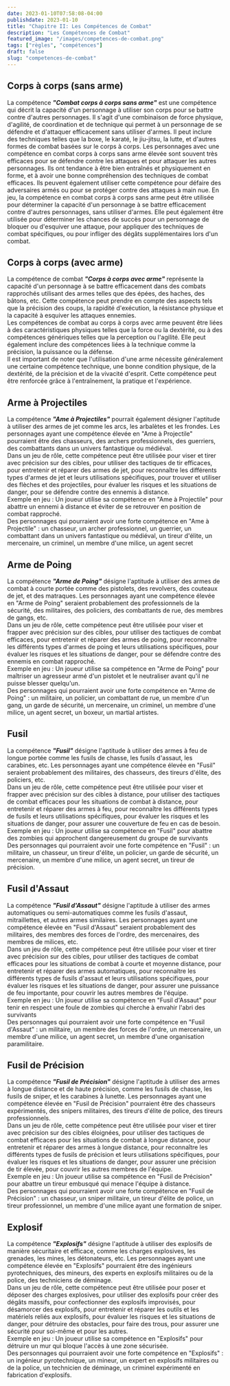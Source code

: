 ```yaml
---
date: 2023-01-10T07:58:08-04:00
publishdate: 2023-01-10
title: "Chapitre II: Les Compétences de Combat"
description: "Les Compétences de Combat"
featured_image: "/images/competences-de-combat.png"
tags: ["règles", "compétences"]
draft: false
slug: "competences-de-combat"
---
```


## Corps à corps (sans arme)
La compétence ***"Combat corps à corps sans arme"*** est une compétence qui décrit la capacité d'un personnage à utiliser son corps pour se battre contre d'autres personnages. Il s'agit d'une combinaison de force physique, d'agilité, de coordination et de technique qui permet à un personnage de se défendre et d'attaquer efficacement sans utiliser d'armes. Il peut inclure des techniques telles que la boxe, le karaté, le jiu-jitsu, la lutte, et d'autres formes de combat basées sur le corps à corps.
Les personnages avec une compétence en combat corps à corps sans arme élevée sont souvent très efficaces pour se défendre contre les attaques et pour attaquer les autres personnages. Ils ont tendance à être bien entraînés et physiquement en forme, et à avoir une bonne compréhension des techniques de combat efficaces. Ils peuvent également utiliser cette compétence pour défaire des adversaires armés ou pour se protéger contre des attaques à main nue.
En jeu, la compétence en combat corps à corps sans arme peut être utilisée pour déterminer la capacité d'un personnage à se battre efficacement contre d'autres personnages, sans utiliser d'armes. Elle peut également être utilisée pour déterminer les chances de succès pour un personnage de bloquer ou d'esquiver une attaque, pour appliquer des techniques de combat spécifiques, ou pour infliger des dégâts supplémentaires lors d'un combat.

## Corps à corps (avec arme)
La compétence de combat ***"Corps à corps avec arme"*** représente la capacité d'un personnage à se battre efficacement dans des combats rapprochés utilisant des armes telles que des épées, des haches, des bâtons, etc. Cette compétence peut prendre en compte des aspects tels que la précision des coups, la rapidité d'exécution, la résistance physique et la capacité à esquiver les attaques ennemies.  
Les compétences de combat au corps à corps avec arme peuvent être liées à des caractéristiques physiques telles que la force ou la dextérité, ou à des compétences génériques telles que la perception ou l'agilité. Elle peut également inclure des compétences liées à la technique comme la précision, la puissance ou la défense.  
Il est important de noter que l'utilisation d'une arme nécessite généralement une certaine compétence technique, une bonne condition physique, de la dextérité, de la précision et de la vivacité d'esprit. Cette compétence peut être renforcée grâce à l'entraînement, la pratique et l'expérience.

## Arme à Projectiles
La compétence ***"Ame à Projectiles"*** pourrait également désigner l'aptitude à utiliser des armes de jet comme les arcs, les arbalètes et les frondes. Les personnages ayant une compétence élevée en "Ame à Projectile" pourraient être des chasseurs, des archers professionnels, des guerriers, des combattants dans un univers fantastique ou médiéval.  
Dans un jeu de rôle, cette compétence peut être utilisée pour viser et tirer avec précision sur des cibles, pour utiliser des tactiques de tir efficaces, pour entretenir et réparer des armes de jet, pour reconnaître les différents types d'armes de jet et leurs utilisations spécifiques, pour trouver et utiliser des flèches et des projectiles, pour évaluer les risques et les situations de danger, pour se défendre contre des ennemis à distance.  
Exemple en jeu : Un joueur utilise sa compétence en "Ame à Projectile" pour abattre un ennemi à distance et éviter de se retrouver en position de combat rapproché.  
Des personnages qui pourraient avoir une forte compétence en "Ame à Projectile" : un chasseur, un archer professionnel, un guerrier, un combattant dans un univers fantastique ou médiéval, un tireur d'élite, un mercenaire, un criminel, un membre d'une milice, un agent secret

## Arme de Poing
La compétence ***"Arme de Poing"*** désigne l'aptitude à utiliser des armes de combat à courte portée comme des pistolets, des revolvers, des couteaux de jet, et des matraques. Les personnages ayant une compétence élevée en "Arme de Poing" seraient probablement des professionnels de la sécurité, des militaires, des policiers, des combattants de rue, des membres de gangs, etc.  
Dans un jeu de rôle, cette compétence peut être utilisée pour viser et frapper avec précision sur des cibles, pour utiliser des tactiques de combat efficaces, pour entretenir et réparer des armes de poing, pour reconnaître les différents types d'armes de poing et leurs utilisations spécifiques, pour évaluer les risques et les situations de danger, pour se défendre contre des ennemis en combat rapproché.  
Exemple en jeu : Un joueur utilise sa compétence en "Arme de Poing" pour maîtriser un agresseur armé d'un pistolet et le neutraliser avant qu'il ne puisse blesser quelqu'un.  
Des personnages qui pourraient avoir une forte compétence en "Arme de Poing" : un militaire, un policier, un combattant de rue, un membre d'un gang, un garde de sécurité, un mercenaire, un criminel, un membre d'une milice, un agent secret, un boxeur, un martial artistes.

## Fusil
La compétence ***"Fusil"*** désigne l'aptitude à utiliser des armes à feu de longue portée comme les fusils de chasse, les fusils d'assaut, les carabines, etc. Les personnages ayant une compétence élevée en "Fusil" seraient probablement des militaires, des chasseurs, des tireurs d'élite, des policiers, etc.  
Dans un jeu de rôle, cette compétence peut être utilisée pour viser et frapper avec précision sur des cibles à distance, pour utiliser des tactiques de combat efficaces pour les situations de combat à distance, pour entretenir et réparer des armes à feu, pour reconnaître les différents types de fusils et leurs utilisations spécifiques, pour évaluer les risques et les situations de danger, pour assurer une couverture de feu en cas de besoin.  
Exemple en jeu : Un joueur utilise sa compétence en "Fusil" pour abattre des zombies qui approchent dangereusement du groupe de survivants  
Des personnages qui pourraient avoir une forte compétence en "Fusil" : un militaire, un chasseur, un tireur d'élite, un policier, un garde de sécurité, un mercenaire, un membre d'une milice, un agent secret, un tireur de précision.

## Fusil d'Assaut
La compétence ***"Fusil d'Assaut"*** désigne l'aptitude à utiliser des armes automatiques ou semi-automatiques comme les fusils d'assaut, mitraillettes, et autres armes similaires. Les personnages ayant une compétence élevée en "Fusil d'Assaut" seraient probablement des militaires, des membres des forces de l'ordre, des mercenaires, des membres de milices, etc.  
Dans un jeu de rôle, cette compétence peut être utilisée pour viser et tirer avec précision sur des cibles, pour utiliser des tactiques de combat efficaces pour les situations de combat à courte et moyenne distance, pour entretenir et réparer des armes automatiques, pour reconnaître les différents types de fusils d'assaut et leurs utilisations spécifiques, pour évaluer les risques et les situations de danger, pour assurer une puissance de feu importante, pour couvrir les autres membres de l'équipe.  
Exemple en jeu : Un joueur utilise sa compétence en "Fusil d'Assaut" pour tenir en respect une foule de zombies qui cherche à envahir l'abri des survivants  
Des personnages qui pourraient avoir une forte compétence en "Fusil d'Assaut" : un militaire, un membre des forces de l'ordre, un mercenaire, un membre d'une milice, un agent secret, un membre d'une organisation paramilitaire.

## Fusil de Précision
La compétence ***"Fusil de Précision"*** désigne l'aptitude à utiliser des armes à longue distance et de haute précision, comme les fusils de chasse, les fusils de sniper, et les carabines à lunette. Les personnages ayant une compétence élevée en "Fusil de Précision" pourraient être des chasseurs expérimentés, des snipers militaires, des tireurs d'élite de police, des tireurs professionnels.  
Dans un jeu de rôle, cette compétence peut être utilisée pour viser et tirer avec précision sur des cibles éloignées, pour utiliser des tactiques de combat efficaces pour les situations de combat à longue distance, pour entretenir et réparer des armes à longue distance, pour reconnaître les différents types de fusils de précision et leurs utilisations spécifiques, pour évaluer les risques et les situations de danger, pour assurer une précision de tir élevée, pour couvrir les autres membres de l'équipe.  
Exemple en jeu : Un joueur utilise sa compétence en "Fusil de Précision" pour abattre un tireur embusqué qui menace l'équipe à distance.  
Des personnages qui pourraient avoir une forte compétence en "Fusil de Précision" : un chasseur, un sniper militaire, un tireur d'élite de police, un tireur professionnel, un membre d'une milice ayant une formation de sniper.

## Explosif
La compétence ***"Explosifs"*** désigne l'aptitude à utiliser des explosifs de manière sécuritaire et efficace, comme les charges explosives, les grenades, les mines, les détonateurs, etc. Les personnages ayant une compétence élevée en "Explosifs" pourraient être des ingénieurs pyrotechniques, des mineurs, des experts en explosifs militaires ou de la police, des techniciens de déminage.  
Dans un jeu de rôle, cette compétence peut être utilisée pour poser et déposer des charges explosives, pour utiliser des explosifs pour créer des dégâts massifs, pour confectionner des explosifs improvisés, pour désamorcer des explosifs, pour entretenir et réparer les outils et les matériels reliés aux explosifs, pour évaluer les risques et les situations de danger, pour détruire des obstacles, pour faire des trous, pour assurer une sécurité pour soi-même et pour les autres.  
Exemple en jeu : Un joueur utilise sa compétence en "Explosifs" pour détruire un mur qui bloque l'accès à une zone sécurisée.  
Des personnages qui pourraient avoir une forte compétence en "Explosifs" : un ingénieur pyrotechnique, un mineur, un expert en explosifs militaires ou de la police, un technicien de déminage, un criminel expérimenté en fabrication d'explosifs.

